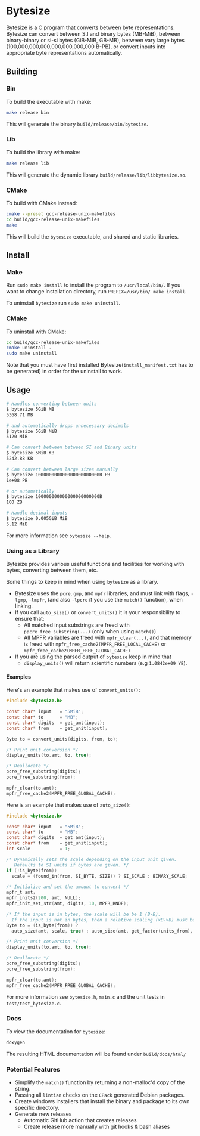 # Bytesize

Bytesize is a C program that converts between byte representations.
Bytesize can convert between S.I and binary bytes (MB-MiB), between
binary-binary or si-si bytes (GiB-MiB, GB-MB), between vary large bytes
(100,000,000,000,000,000,000,000 B-PB), or convert inputs into
appropriate byte representations automatically.

## Building

### Bin

To build the executable with make:

``` bash
make release bin
```

This will generate the binary `build/release/bin/bytesize`.


### Lib

To build the library with make:
``` bash
make release lib
```

This will generate the dynamic library `build/release/lib/libbytesize.so`.

### CMake

To build with CMake instead:

``` bash
cmake --preset gcc-release-unix-makefiles
cd build/gcc-release-unix-makefiles
make
```

This will build the `bytesize` executable, and shared and static libraries.

## Install

### Make
Run `sudo make install` to install the program to `/usr/local/bin/`.
If you want to change installation directory, run `PREFIX=/usr/bin/ make install`.

To uninstall `bytesize` run `sudo make uninstall`.

### CMake

To uninstall with CMake:

``` bash
cd build/gcc-release-unix-makefiles
cmake uninstall .
sudo make uninstall
```

Note that you must have first installed Bytesize(`install_manifest.txt`
has to be generated) in order for the uninstall to work.

## Usage

``` bash
# Handles converting between units 
$ bytesize 5GiB MB
5368.71 MB

# and automatically drops unnecessary decimals
$ bytesize 5GiB MiB
5120 MiB

# Can convert between between SI and Binary units 
$ bytesize 5MiB KB
5242.88 KB

# Can convert between large sizes manually
$ bytesize 100000000000000000000000B PB
1e+08 PB

# or automatically
$ bytesize 100000000000000000000000B
100 ZB

# Handle decimal inputs
$ bytesize 0.005GiB MiB
5.12 MiB
```

For more information see `bytesize --help`.

### Using as a Library

Bytesize provides various useful functions and facilities for working with bytes, converting between them, etc.

Some things to keep in mind when using `bytesize` as a library.

- Bytesize uses the `pcre`, `gmp`, and `mpfr` libraries, and must link with flags, `-lgmp`, `-lmpfr`, (and also `-lpcre` if you use the `match()` function), when linking.
- If you call `auto_size()` or `convert_units()` it is your responsibility to ensure that:
    - All matched input substrings are freed with `ppcre_free_substring(...)` (only when using `match()`)
    - All MPFR variables are freed with `mpfr_clear(...)`, and that memory is
        freed with `mpfr_free_cache2(MPFR_FREE_LOCAL_CACHE)` or `mpfr_free_cache2(MPFR_FREE_GLOBAL_CACHE)`
- If you are using the parsed output of `bytesize` keep in mind that
    - `display_units()` will return scientific numbers (e.g `1.0842e+09 YB`).

#### Examples

Here's an example that makes use of `convert_units()`:

``` c
#include <bytesize.h>

const char* input   = "5MiB";
const char* to      = "MB";
const char* digits  = get_amt(input);
const char* from    = get_unit(input);

Byte to = convert_units(digits, from, to);

/* Print unit conversion */
display_units(to.amt, to, true);

/* Deallocate */
pcre_free_substring(digits);
pcre_free_substring(from);

mpfr_clear(to.amt);
mpfr_free_cache2(MPFR_FREE_GLOBAL_CACHE);
```

Here is an example that makes use of `auto_size()`:

``` c
#include <bytesize.h>

const char* input   = "5MiB";
const char* to      = "MB";
const char* digits  = get_amt(input);
const char* from    = get_unit(input);
int scale           = 1;

/* Dynamically sets the scale depending on the input unit given.
   Defaults to SI units if bytes are given. */
if (!is_byte(from))
  scale = (found_in(from, SI_BYTE, SIZE)) ? SI_SCALE : BINARY_SCALE;

/* Initialize and set the amount to convert */
mpfr_t amt;
mpfr_inits2(200, amt, NULL);
mpfr_init_set_str(amt, digits, 10, MPFR_RNDF);

/* If the input is in bytes, the scale will be be 1 (B-B).
  If the input is not in bytes, then a relative scaling (xB->B) must be provided */
Byte to = (is_byte(from)) ?
  auto_size(amt, scale, true) : auto_size(amt, get_factor(units_from), false);

/* Print unit conversion */
display_units(to.amt, to, true);

/* Deallocate */
pcre_free_substring(digits);
pcre_free_substring(from);

mpfr_clear(to.amt);
mpfr_free_cache2(MPFR_FREE_GLOBAL_CACHE);
```

For more information see `bytesize.h`, `main.c` and the unit tests in `test/test_bytesize.c`.


### Docs

To view the documentation for `bytesize`:

``` bash
doxygen
```

The resulting HTML documentation will be found under `build/docs/html/`

### Potential Features

- Simplify the `match()` function by returning a non-malloc'd copy of the string.
- Passing all `lintian` checks on the `CPack` generated Debian packages.
- Create windows installers that install the binary and package to its own specific directory.
- Generate new releases
    - Automatic GitHub action that creates releases
    - Create release more manually with git hooks & bash aliases
